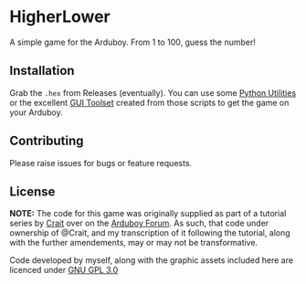 # HigherLower

A simple game for the Arduboy. From 1 to 100, guess the number!

## Installation

Grab the `.hex` from Releases (eventually). You can use some [Python Utilities](https://github.com/MrBlinky/Arduboy-Python-Utilities) or the excellent [GUI Toolset](https://github.com/randomouscrap98/arduboy_toolset) created from those scripts to get the game on your Arduboy.

## Contributing

Please raise issues for bugs or feature requests.

## License

**NOTE:** The code for this game was originally supplied as part of a tutorial series by [Crait](http://github.com/crait) over on the [Arduboy Forum](https://community.arduboy.com/t/make-your-own-arduboy-game-part-5-your-first-game/7928). As such, that code under ownership of @Crait, and my transcription of it following the tutorial, along with the further amendements, may or may not be transformative.

Code developed by myself, along with the graphic assets included here are licenced under [GNU GPL 3.0](https://www.gnu.org/licenses/gpl-3.0-standalone.html)